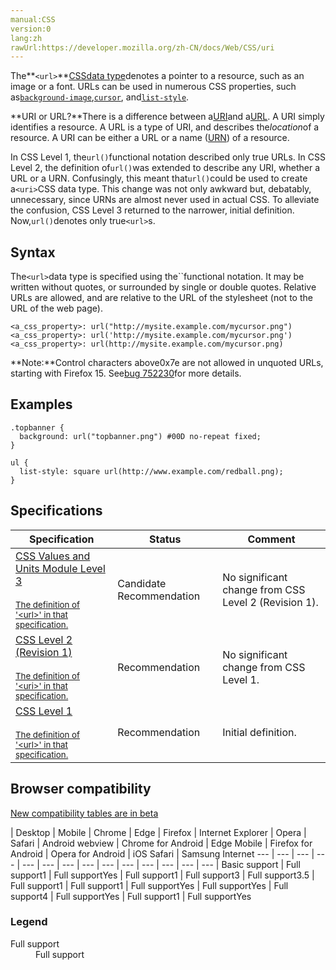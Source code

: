 ```yaml
---
manual:CSS
version:0
lang:zh
rawUrl:https://developer.mozilla.org/zh-CN/docs/Web/CSS/uri
---
```






The**`<url>`**[CSS](%427 "CSS")[data type](%27786 "")denotes a pointer to a resource, such as an image or a font. URLs can be used in numerous CSS properties, such as[`background-image`](%29452 "The background-image CSS property sets one or more background images on an element."),[`cursor`](%33487 "The cursor CSS property specifies which mouse cursor to display when the mouse pointer is over an element."), and[`list-style`](%29824 "The list-style CSS property is a shorthand for setting the individual values that define how a list is displayed: list-style-type, list-style-image, and list-style-position.").



**URI or URL?**There is a difference between a[URI](%33589 "http://en.wikipedia.org/wiki/Uniform_Resource_Identifier")and a[URL](%33590 "http://en.wikipedia.org/wiki/Uniform_Resource_Locator"). A URI simply identifies a resource. A URL is a type of URI, and describes the*location*of a resource. A URI can be either a URL or a name ([URN](%33591 "http://en.wikipedia.org/wiki/Uniform_Resource_Name")) of a resource.



In CSS Level 1, the`url()`functional notation described only true URLs. In CSS Level 2, the definition of`url()`was extended to describe any URI, whether a URL or a URN. Confusingly, this meant that`url()`could be used to create a`<uri>`CSS data type. This change was not only awkward but, debatably, unnecessary, since URNs are almost never used in actual CSS. To alleviate the confusion, CSS Level 3 returned to the narrower, initial definition. Now,`url()`denotes only true`<url>`s.



## Syntax<a name="Syntax"></a>


The`<url>`data type is specified using the``functional notation. It may be written without quotes, or surrounded by single or double quotes. Relative URLs are allowed, and are relative to the URL of the stylesheet (not to the URL of the web page).


```
<a_css_property>: url("http://mysite.example.com/mycursor.png")
<a_css_property>: url('http://mysite.example.com/mycursor.png')
<a_css_property>: url(http://mysite.example.com/mycursor.png)

```


**Note:**Control characters above0x7e are not allowed in unquoted URLs, starting with Firefox 15. See[bug 752230](%32512 "FIXED: control characters above 0x7e should not be allowed in unquoted url()")for more details.



## Examples<a name="Examples"></a>

```
.topbanner {
  background: url("topbanner.png") #00D no-repeat fixed;
}
```

```
ul {
  list-style: square url(http://www.example.com/redball.png);
}
```

## Specifications<a name="Specifications"></a>

Specification | Status | Comment 
 ---  |  ---  |  ---  | 
[CSS Values and Units Module Level 3<br></br><small>The definition of &#39;&lt;url&gt;&#39; in that specification.</small>](%32513 "") | Candidate Recommendation | No significant change from CSS Level 2 (Revision 1). 
[CSS Level 2 (Revision 1)<br></br><small>The definition of &#39;&lt;uri&gt;&#39; in that specification.</small>](%32514 "") | Recommendation | No significant change from CSS Level 1. 
[CSS Level 1<br></br><small>The definition of &#39;&lt;url&gt;&#39; in that specification.</small>](%32515 "") | Recommendation | Initial definition. 


## Browser compatibility<a name="Browser_Compatibility"></a>




[New compatibility tables are in beta<i></i>](%3360 "")

 | <abbr>Desktop<i></i></abbr> | <abbr>Mobile<i></i></abbr> 
 | <abbr>Chrome<i></i></abbr> | <abbr>Edge<i></i></abbr> | <abbr>Firefox<i></i></abbr> | <abbr>Internet Explorer<i></i></abbr> | <abbr>Opera<i></i></abbr> | <abbr>Safari<i></i></abbr> | <abbr>Android webview<i></i></abbr> | <abbr>Chrome for Android<i></i></abbr> | <abbr>Edge Mobile<i></i></abbr> | <abbr>Firefox for Android<i></i></abbr> | <abbr>Opera for Android<i></i></abbr> | <abbr>iOS Safari<i></i></abbr> | <abbr>Samsung Internet<i></i></abbr> 
 ---  |  ---  |  ---  |  ---  |  ---  |  ---  |  ---  |  ---  |  ---  |  ---  |  ---  |  ---  |  ---  |  ---  | 
Basic support | <abbr>Full support</abbr>1 | <abbr>Full support</abbr>Yes | <abbr>Full support</abbr>1 | <abbr>Full support</abbr>3 | <abbr>Full support</abbr>3.5 | <abbr>Full support</abbr>1 | <abbr>Full support</abbr>1 | <abbr>Full support</abbr>Yes | <abbr>Full support</abbr>Yes | <abbr>Full support</abbr>4 | <abbr>Full support</abbr>Yes | <abbr>Full support</abbr>1 | <abbr>Full support</abbr>Yes 


### Legend<a name="Legend"></a>
<dl><dt id=''><abbr>Full support</abbr></dt><dd>Full support</dd></dl>







